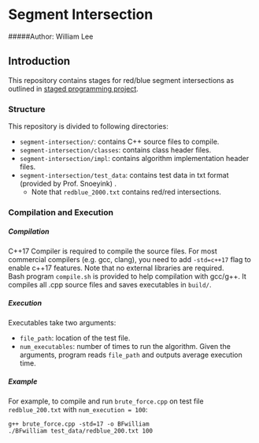 # Segment Intersection
#####Author: William Lee

## Introduction
This repository contains stages for red/blue segment intersections as outlined in [staged programming project](https://raindrops.in/snoeyink/view/54084b864251df7f2f8b4567). 

### Structure
This repository is divided to following directories:

* `segment-intersection/`: contains C++ source files to compile. 
* `segment-intersection/classes`: contains class header files.
* `segment-intersection/impl`: contains algorithm implementation header files. 
* `segment-intersection/test_data`: contains test data in txt format (provided by Prof. Snoeyink) . 
    * Note that `redblue_2000.txt` contains red/red intersections.

### Compilation and Execution
##### Compilation
C++17 Compiler is required to compile the source files. For most commercial compilers (e.g. gcc, clang), you need to add `-std=c++17` flag to enable c++17 features. Note that no external libraries are required.  
Bash program `compile.sh` is provided to help compilation with gcc/g++. It compiles all .cpp source files and saves executables in `build/`. 

##### Execution 
Executables take two arguments: 
* `file_path`: location of the test file.
* `num_executables`: number of times to run the algorithm. 
Given the arguments, program reads `file_path` and outputs average execution time.

##### Example
For example, to compile and run `brute_force.cpp` on test file `redblue_200.txt` with `num_execution = 100`:
```
g++ brute_force.cpp -std=17 -o BFwilliam
./BFwilliam test_data/redblue_200.txt 100
```
